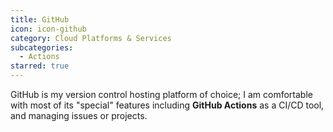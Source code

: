 ```yaml
---
title: GitHub
icon: icon-github
category: Cloud Platforms & Services
subcategories:
  - Actions
starred: true
---
```

GitHub is my version control hosting platform of choice; I am comfortable with most of its "special" features including **GitHub Actions** as a CI/CD tool, and managing issues or projects.
